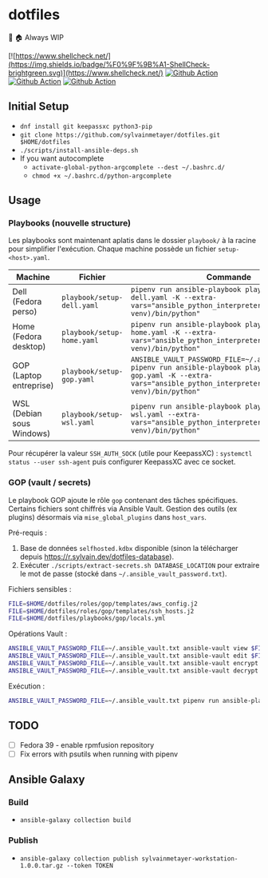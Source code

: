 # dotfiles

🔧 🏠 Always WIP

[![https://www.shellcheck.net/](https://img.shields.io/badge/%F0%9F%9B%A1-ShellCheck-brightgreen.svg)](https://www.shellcheck.net/)
[![Github Action](https://github.com/sylvainmetayer/dotfiles/workflows/badge.svg)](https://github.com/sylvainmetayer/dotfiles/actions)
[![Github Action](https://github.com/sylvainmetayer/dotfiles/workflows/Terraform/badge.svg)](https://github.com/sylvainmetayer/dotfiles/actions)
[![Github Action](https://github.com/sylvainmetayer/dotfiles/workflows/Lint/badge.svg)](https://github.com/sylvainmetayer/dotfiles/actions)

## Initial Setup

- `dnf install git keepassxc python3-pip`
- `git clone https://github.com/sylvainmetayer/dotfiles.git $HOME/dotfiles`
- `./scripts/install-ansible-deps.sh`
- If you want autocomplete
  - `activate-global-python-argcomplete --dest ~/.bashrc.d/`
  - `chmod +x ~/.bashrc.d/python-argcomplete`

## Usage

### Playbooks (nouvelle structure)

Les playbooks sont maintenant aplatis dans le dossier `playbook/` à la racine pour simplifier l'exécution. Chaque machine possède un fichier `setup-<host>.yaml`.

| Machine | Fichier | Commande |
|---------|---------|----------|
| Dell (Fedora perso) | `playbook/setup-dell.yaml` | `pipenv run ansible-playbook playbook/setup-dell.yaml -K --extra-vars="ansible_python_interpreter=$(pipenv --venv)/bin/python"` |
| Home (Fedora desktop) | `playbook/setup-home.yaml` | `pipenv run ansible-playbook playbook/setup-home.yaml -K --extra-vars="ansible_python_interpreter=$(pipenv --venv)/bin/python"` |
| GOP (Laptop entreprise) | `playbook/setup-gop.yaml` | `ANSIBLE_VAULT_PASSWORD_FILE=~/.ansible_vault.txt pipenv run ansible-playbook playbook/setup-gop.yaml -K --extra-vars="ansible_python_interpreter=$(pipenv --venv)/bin/python"` |
| WSL (Debian sous Windows) | `playbook/setup-wsl.yaml` | `pipenv run ansible-playbook playbook/setup-wsl.yaml --extra-vars="ansible_python_interpreter=$(pipenv --venv)/bin/python"` |

Pour récupérer la valeur `SSH_AUTH_SOCK` (utile pour KeepassXC) : `systemctl status --user ssh-agent` puis configurer KeepassXC avec ce socket.

### GOP (vault / secrets)

Le playbook GOP ajoute le rôle `gop` contenant des tâches spécifiques. Certains fichiers sont chiffrés via Ansible Vault. Gestion des outils (ex plugins) désormais via `mise_global_plugins` dans `host_vars`.

Pré-requis :

1. Base de données `selfhosted.kdbx` disponible (sinon la télécharger depuis <https://r.sylvain.dev/dotfiles-database>).
2. Exécuter `./scripts/extract-secrets.sh DATABASE_LOCATION` pour extraire le mot de passe (stocké dans `~/.ansible_vault_password.txt`).

Fichiers sensibles :

```bash
FILE=$HOME/dotfiles/roles/gop/templates/aws_config.j2
FILE=$HOME/dotfiles/roles/gop/templates/ssh_hosts.j2
FILE=$HOME/dotfiles/playbooks/gop/locals.yml
```

Opérations Vault :

```bash
ANSIBLE_VAULT_PASSWORD_FILE=~/.ansible_vault.txt ansible-vault view $FILE
ANSIBLE_VAULT_PASSWORD_FILE=~/.ansible_vault.txt ansible-vault edit $FILE
ANSIBLE_VAULT_PASSWORD_FILE=~/.ansible_vault.txt ansible-vault encrypt $FILE
ANSIBLE_VAULT_PASSWORD_FILE=~/.ansible_vault.txt ansible-vault decrypt $FILE
```

Exécution :

```bash
ANSIBLE_VAULT_PASSWORD_FILE=~/.ansible_vault.txt pipenv run ansible-playbook playbook/setup-gop.yaml -K --extra-vars="ansible_python_interpreter=$(pipenv --venv)/bin/python"
```

## TODO

- [ ] Fedora 39 - enable rpmfusion repository
- [ ] Fix errors with psutils when running with pipenv

## Ansible Galaxy

### Build

- `ansible-galaxy collection build`

### Publish

- `ansible-galaxy collection publish sylvainmetayer-workstation-1.0.0.tar.gz --token TOKEN`
